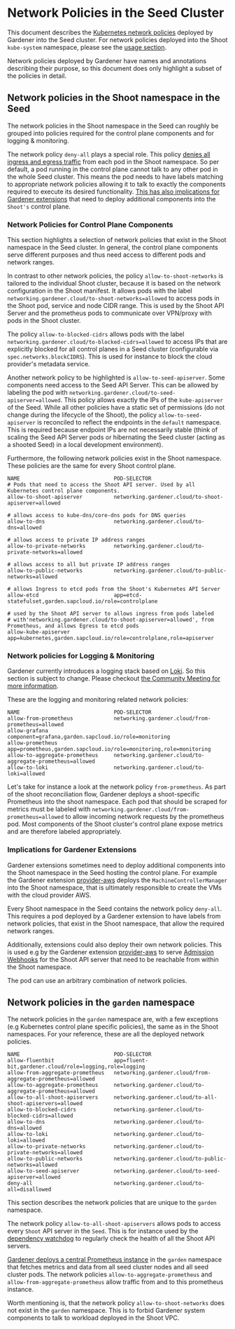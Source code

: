 # Network Policies in the Seed Cluster

This document describes the [Kubernetes network policies](https://kubernetes.io/docs/concepts/services-networking/network-policies/) deployed by Gardener into the Seed cluster.
For network policies deployed into the Shoot `kube-system` namespace, please see the [usage section](../usage/shoot_network_policies.md).

Network policies deployed by Gardener have names and annotations describing their purpose, so this document does only highlight a subset of the policies in detail.

## Network policies in the Shoot namespace in the Seed

The network policies in the Shoot namespace in the Seed can roughly be grouped into policies required for the control plane components and for logging & monitoring.

The network policy `deny-all` plays a special role. This policy [denies all ingress and egress traffic](https://kubernetes.io/docs/concepts/services-networking/network-policies/#default-deny-all-ingress-and-all-egress-traffic) from each pod in the Shoot namespace.
So per default, a pod running in the control plane cannot talk to any other pod in the whole Seed cluster.
This means the pod needs to have labels matching to appropriate network policies allowing it to talk to exactly the components required to execute its desired functionality.
[This has also implications for Gardener extensions](#implications-for-gardener-extensions) that need to deploy additional components into the `Shoot's` control plane.

### Network Policies for Control Plane Components

This section highlights a selection of network policies that exist in the Shoot namespace in the Seed cluster.
In general, the control plane components serve different purposes and thus need access to different pods and network ranges.

In contrast to other network policies, the policy `allow-to-shoot-networks` is tailored to the individual Shoot cluster, 
because it is based on the network configuration in the Shoot manifest.
It allows pods with the label `networking.gardener.cloud/to-shoot-networks=allowed` to access pods in the Shoot pod, 
service and node CIDR range. This is used by the Shoot API Server and the prometheus pods to communicate over VPN/proxy with pods in the Shoot cluster.

The policy `allow-to-blocked-cidrs` allows pods with the label `networking.gardener.cloud/to-blocked-cidrs=allowed` to access IPs that are explicitly blocked for all control planes in a Seed cluster (configurable via `spec.networks.blockCIDRS`). 
This is used for instance to block the cloud provider's metadata service.

Another network policy to be highlighted is `allow-to-seed-apiserver`.
Some components need access to the Seed API Server. This can be allowed by labeling the pod with `networking.gardener.cloud/to-seed-apiserver=allowed`.
This policy allows exactly the IPs of the `kube-apiserver` of the Seed.
While all other policies have a static set of permissions (do not change during the lifecycle of the Shoot), the policy `allow-to-seed-apiserver` is reconciled to reflect the endpoints in the `default` namespace.
This is required because endpoint IPs are not necessarily stable (think of scaling the Seed API Server pods or hibernating the Seed cluster (acting as a shooted Seed) in a local development environment).

Furthermore, the following network policies exist in the Shoot namespace.
These policies are the same for every Shoot control plane.

```
NAME                              POD-SELECTOR      
# Pods that need to access the Shoot API server. Used by all Kubernetes control plane components.
allow-to-shoot-apiserver          networking.gardener.cloud/to-shoot-apiserver=allowed 

# allows access to kube-dns/core-dns pods for DNS queries                       
allow-to-dns                      networking.gardener.cloud/to-dns=allowed

# allows access to private IP address ranges 
allow-to-private-networks         networking.gardener.cloud/to-private-networks=allowed  

# allows access to all but private IP address ranges 
allow-to-public-networks          networking.gardener.cloud/to-public-networks=allowed                     

# allows Ingress to etcd pods from the Shoot's Kubernetes API Server
allow-etcd                        app=etcd-statefulset,garden.sapcloud.io/role=controlplane   

# used by the Shoot API server to allows ingress from pods labeled
# with'networking.gardener.cloud/to-shoot-apiserver=allowed', from Prometheus, and allows Egress to etcd pods
allow-kube-apiserver              app=kubernetes,garden.sapcloud.io/role=controlplane,role=apiserver       
```


### Network policies for Logging & Monitoring

Gardener currently introduces a logging stack based on [Loki](https://github.com/grafana/loki). So this section is subject to change. 
Please checkout [the Community Meeting for more information](https://www.youtube.com/watch?v=345b8xCcB-U&t=1166s).

These are the logging and monitoring related network policies:
```
NAME                              POD-SELECTOR                                                             
allow-from-prometheus             networking.gardener.cloud/from-prometheus=allowed                        
allow-grafana                     component=grafana,garden.sapcloud.io/role=monitoring                     
allow-prometheus                  app=prometheus,garden.sapcloud.io/role=monitoring,role=monitoring        
allow-to-aggregate-prometheus     networking.gardener.cloud/to-aggregate-prometheus=allowed
allow-to-loki                     networking.gardener.cloud/to-loki=allowed 
```

Let's take for instance a look at the network policy `from-prometheus`.
As part of the shoot reconciliation flow, Gardener deploys a shoot-specific Prometheus into the shoot namespace. 
Each pod that should be scraped for metrics must be labeled with `networking.gardener.cloud/from-prometheus=allowed` to allow incoming network requests by the prometheus pod.
Most components of the Shoot cluster's control plane expose metrics and are therefore labeled appropriately. 

### Implications for Gardener Extensions
Gardener extensions sometimes need to deploy additional components into the Shoot namespace in the Seed hosting the control plane. 
For example the Gardener extension [provider-aws](https://github.com/gardener/gardener-extension-provider-aws) deploys the `MachineControllerManager` into the Shoot namespace, that is ultimately responsible to create the VMs with the cloud provider AWS.

Every Shoot namespace in the Seed contains the network policy `deny-all`.
This requires a pod deployed by a Gardener extension to have labels from network policies, that exist in the Shoot namespace, that allow the required network ranges. 

Additionally, extensions could also deploy their own network policies. This is used e.g by the Gardener extension [provider-aws](https://github.com/gardener/gardener-extension-provider-aws) 
to serve [Admission Webhooks](https://kubernetes.io/docs/reference/access-authn-authz/extensible-admission-controllers/) for the Shoot API server that need to be reachable from within the Shoot namespace.

The pod can use an arbitrary combination of network policies.

## Network policies in the `garden` namespace

The network policies in the `garden` namespace are, with a few exceptions (e.g Kubernetes control plane specific policies), the same as in the Shoot namespaces.
For your reference, these are all the deployed network policies.
```
NAME                              POD-SELECTOR  
allow-fluentbit                   app=fluent-bit,gardener.cloud/role=logging,role=logging              
allow-from-aggregate-prometheus   networking.gardener.cloud/from-aggregate-prometheus=allowed              
allow-to-aggregate-prometheus     networking.gardener.cloud/to-aggregate-prometheus=allowed                
allow-to-all-shoot-apiservers     networking.gardener.cloud/to-all-shoot-apiservers=allowed                
allow-to-blocked-cidrs            networking.gardener.cloud/to-blocked-cidrs=allowed                       
allow-to-dns                      networking.gardener.cloud/to-dns=allowed                                 
allow-to-loki                     networking.gardener.cloud/to-loki=allowed                       
allow-to-private-networks         networking.gardener.cloud/to-private-networks=allowed                    
allow-to-public-networks          networking.gardener.cloud/to-public-networks=allowed                     
allow-to-seed-apiserver           networking.gardener.cloud/to-seed-apiserver=allowed                      
deny-all                          networking.gardener.cloud/to-all=disallowed                              
```

This section describes the network policies that are unique to the `garden` namespace.

The network policy `allow-to-all-shoot-apiservers` allows pods to access every `Shoot` API server in the `Seed`.
This is for instance used by the [dependency watchdog](https://github.com/gardener/dependency-watchdog) to regularly check 
the health of all the Shoot API servers.

[Gardener deploys a central Prometheus instance](https://github.com/gardener/gardener/blob/master/docs/extensions/logging-and-monitoring.md#monitoring) in the `garden` namespace that fetches metrics and data from all seed cluster nodes and all seed cluster pods.
The network policies `allow-to-aggregate-prometheus` and `allow-from-aggregate-prometheus` allow traffic from and to this prometheus instance.

Worth mentioning is, that the network policy `allow-to-shoot-networks` does not exist in the `garden` namespace. This is to forbid Gardener system components to talk to workload deployed in the Shoot VPC.
